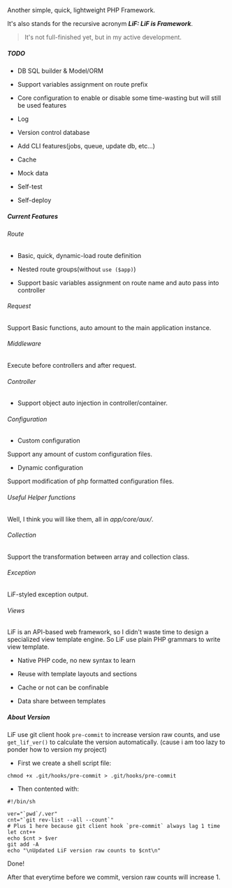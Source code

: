 Another simple, quick, lightweight PHP Framework.

It's also stands for the recursive acronym ___LiF: LiF is Framework___.

> It's not full-finished yet, but in my active development.

##### TODO

- DB SQL builder & Model/ORM

- Support variables assignment on route prefix

- Core configuration to enable or disable some time-wasting but will still be used features

- Log

- Version control database

- Add CLI features(jobs, queue, update db, etc...)

- Cache

- Mock data

- Self-test

- Self-deploy

##### Current Features

###### Route

- Basic, quick, dynamic-load route definition

- Nested route groups(without `use ($app)`)

- Support basic variables assignment on route name and auto pass into controller

###### Request

Support Basic functions, auto amount to the main application instance.

###### Middleware

Execute before controllers and after request.

###### Controller

- Support object auto injection in controller/container.

###### Configuration

- Custom configuration

Support any amount of custom configuration files.

- Dynamic configuration

Support modification of php formatted configuration files.

###### Useful Helper functions

Well, I think you will like them, all in _app/core/aux/_.

###### Collection

Support the transformation between array and collection class.

###### Exception

LiF-styled exception output.

###### Views

LiF is an API-based web framework, so I didn't waste time to design a specialized view template engine. So LiF use plain PHP grammars to write view template.

- Native PHP code, no new syntax to learn

- Reuse with template layouts and sections

- Cache or not can be confinable

- Data share between templates

##### About Version

LiF use git client hook `pre-commit` to increase version raw counts, and use `get_lif_ver()` to calculate the version automatically. (cause i am too lazy to ponder how to version my project)

- First we create a shell script file:

```
chmod +x .git/hooks/pre-commit > .git/hooks/pre-commit
```

- Then contented with:

``` shell
#!/bin/sh

ver="`pwd`/.ver"
cnt="`git rev-list --all --count`"
# Plus 1 here because git client hook `pre-commit` always lag 1 time
let cnt++
echo $cnt > $ver
git add -A
echo "\nUpdated LiF version raw counts to $cnt\n"
```

Done!

After that everytime before we commit, version raw counts will increase 1.
